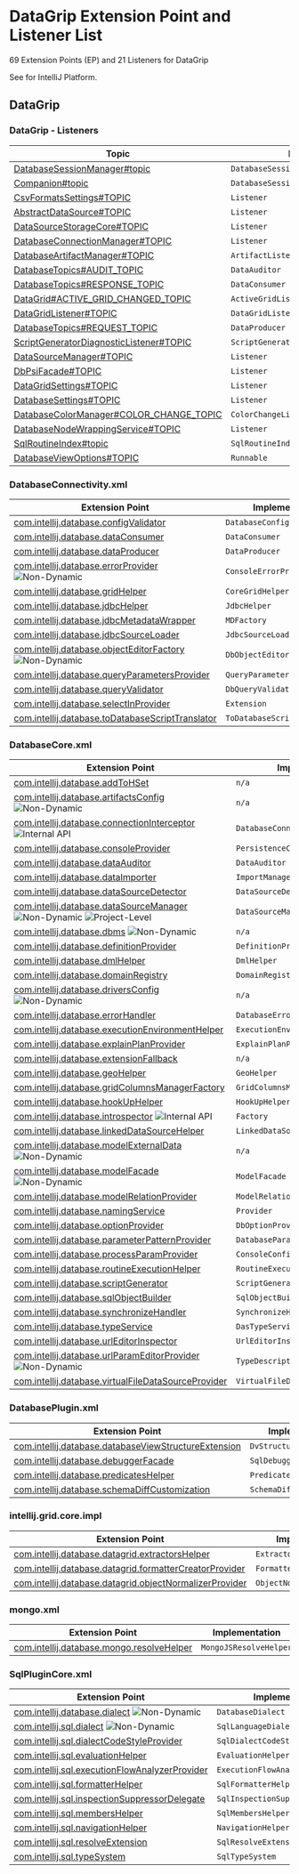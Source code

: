 # DataGrip Extension Point and Listener List

<show-structure for="chapter" depth="2"/>

<!-- Copyright 2000-2022 JetBrains s.r.o. and contributors. Use of this source code is governed by the Apache 2.0 license. -->

69 Extension Points (EP) and 21 Listeners for DataGrip

See [](extension_point_list.md) for IntelliJ Platform.

<include from="snippets.md" element-id="ep_list_legend"/>

## DataGrip

### DataGrip - Listeners
| Topic | Listener |
|-------|----------|
| [DatabaseSessionManager#topic](https://jb.gg/ipe/listeners?topics=com.intellij.database.console.session.DatabaseSessionManagerListener)  | `DatabaseSessionManagerListener` |
| [Companion#topic](https://jb.gg/ipe/listeners?topics=com.intellij.database.console.session.DatabaseSessionStateListener)  | `DatabaseSessionStateListener` |
| [CsvFormatsSettings#TOPIC](https://jb.gg/ipe/listeners?topics=com.intellij.database.csv.CsvFormatsSettings.Listener)  | `Listener` |
| [AbstractDataSource#TOPIC](https://jb.gg/ipe/listeners?topics=com.intellij.database.dataSource.AbstractDataSource.Listener)  | `Listener` |
| [DataSourceStorageCore#TOPIC](https://jb.gg/ipe/listeners?topics=com.intellij.database.dataSource.DataSourceStorageCore.Listener)  | `Listener` |
| [DatabaseConnectionManager#TOPIC](https://jb.gg/ipe/listeners?topics=com.intellij.database.dataSource.DatabaseConnectionManager.Listener)  | `Listener` |
| [DatabaseArtifactManager#TOPIC](https://jb.gg/ipe/listeners?topics=com.intellij.database.dataSource.artifacts.DatabaseArtifactManager.ArtifactListener)  | `ArtifactListener` |
| [DatabaseTopics#AUDIT_TOPIC](https://jb.gg/ipe/listeners?topics=com.intellij.database.datagrid.DataAuditor)  | `DataAuditor` |
| [DatabaseTopics#RESPONSE_TOPIC](https://jb.gg/ipe/listeners?topics=com.intellij.database.datagrid.DataConsumer)  | `DataConsumer` |
| [DataGrid#ACTIVE_GRID_CHANGED_TOPIC](https://jb.gg/ipe/listeners?topics=com.intellij.database.datagrid.DataGrid.ActiveGridListener)  | `ActiveGridListener` |
| [DataGridListener#TOPIC](https://jb.gg/ipe/listeners?topics=com.intellij.database.datagrid.DataGridListener)  | `DataGridListener` |
| [DatabaseTopics#REQUEST_TOPIC](https://jb.gg/ipe/listeners?topics=com.intellij.database.datagrid.DataProducer)  | `DataProducer` |
| [ScriptGeneratorDiagnosticListener#TOPIC](https://jb.gg/ipe/listeners?topics=com.intellij.database.dialects.base.generator.ScriptGeneratorDiagnosticListener)  | `ScriptGeneratorDiagnosticListener` |
| [DataSourceManager#TOPIC](https://jb.gg/ipe/listeners?topics=com.intellij.database.psi.DataSourceManager.Listener)  | `Listener` |
| [DbPsiFacade#TOPIC](https://jb.gg/ipe/listeners?topics=com.intellij.database.psi.DbPsiFacade.Listener)  | `Listener` |
| [DataGridSettings#TOPIC](https://jb.gg/ipe/listeners?topics=com.intellij.database.settings.DataGridSettings.Listener)  | `Listener` |
| [DatabaseSettings#TOPIC](https://jb.gg/ipe/listeners?topics=com.intellij.database.settings.DatabaseSettings.Listener)  | `Listener` |
| [DatabaseColorManager#COLOR_CHANGE_TOPIC](https://jb.gg/ipe/listeners?topics=com.intellij.database.view.DatabaseColorManager.ColorChangeListener)  | `ColorChangeListener` |
| [DatabaseNodeWrappingService#TOPIC](https://jb.gg/ipe/listeners?topics=com.intellij.database.view.DatabaseNodeWrappingService.Listener)  | `Listener` |
| [SqlRoutineIndex#topic](https://jb.gg/ipe/listeners?topics=com.intellij.sql.SqlRoutineIndex.SqlRoutineIndexListener)  | `SqlRoutineIndexListener` |
| [DatabaseViewOptions#TOPIC](https://jb.gg/ipe/listeners?topics=java.lang.Runnable)  | `Runnable` |


### DatabaseConnectivity.xml

| Extension Point | Implementation |
|-----------------|----------------|
| [com.intellij.database.configValidator](https://jb.gg/ipe?extensions=com.intellij.database.configValidator) | `DatabaseConfigValidator` |
| [com.intellij.database.dataConsumer](https://jb.gg/ipe?extensions=com.intellij.database.dataConsumer) | `DataConsumer` |
| [com.intellij.database.dataProducer](https://jb.gg/ipe?extensions=com.intellij.database.dataProducer) | `DataProducer` |
| [com.intellij.database.errorProvider](https://jb.gg/ipe?extensions=com.intellij.database.errorProvider) ![Non-Dynamic][non-dynamic] | `ConsoleErrorProviderFactory` |
| [com.intellij.database.gridHelper](https://jb.gg/ipe?extensions=com.intellij.database.gridHelper) | `CoreGridHelper` |
| [com.intellij.database.jdbcHelper](https://jb.gg/ipe?extensions=com.intellij.database.jdbcHelper) | `JdbcHelper` |
| [com.intellij.database.jdbcMetadataWrapper](https://jb.gg/ipe?extensions=com.intellij.database.jdbcMetadataWrapper) | `MDFactory` |
| [com.intellij.database.jdbcSourceLoader](https://jb.gg/ipe?extensions=com.intellij.database.jdbcSourceLoader) | `JdbcSourceLoader` |
| [com.intellij.database.objectEditorFactory](https://jb.gg/ipe?extensions=com.intellij.database.objectEditorFactory) ![Non-Dynamic][non-dynamic] | `DbObjectEditorFactory` |
| [com.intellij.database.queryParametersProvider](https://jb.gg/ipe?extensions=com.intellij.database.queryParametersProvider) | `QueryParametersProvider` |
| [com.intellij.database.queryValidator](https://jb.gg/ipe?extensions=com.intellij.database.queryValidator) | `DbQueryValidator` |
| [com.intellij.database.selectInProvider](https://jb.gg/ipe?extensions=com.intellij.database.selectInProvider) | `Extension` |
| [com.intellij.database.toDatabaseScriptTranslator](https://jb.gg/ipe?extensions=com.intellij.database.toDatabaseScriptTranslator) | `ToDatabaseScriptTranslator` |

### DatabaseCore.xml

| Extension Point | Implementation |
|-----------------|----------------|
| [com.intellij.database.addToHSet](https://jb.gg/ipe?extensions=com.intellij.database.addToHSet) | `n/a` |
| [com.intellij.database.artifactsConfig](https://jb.gg/ipe?extensions=com.intellij.database.artifactsConfig) ![Non-Dynamic][non-dynamic] | `n/a` |
| [com.intellij.database.connectionInterceptor](https://jb.gg/ipe?extensions=com.intellij.database.connectionInterceptor) ![Internal API][internal] | `DatabaseConnectionInterceptor` |
| [com.intellij.database.consoleProvider](https://jb.gg/ipe?extensions=com.intellij.database.consoleProvider) | `PersistenceConsoleProvider` |
| [com.intellij.database.dataAuditor](https://jb.gg/ipe?extensions=com.intellij.database.dataAuditor) | `DataAuditor` |
| [com.intellij.database.dataImporter](https://jb.gg/ipe?extensions=com.intellij.database.dataImporter) | `ImportManager` |
| [com.intellij.database.dataSourceDetector](https://jb.gg/ipe?extensions=com.intellij.database.dataSourceDetector) | `DataSourceDetector` |
| [com.intellij.database.dataSourceManager](https://jb.gg/ipe?extensions=com.intellij.database.dataSourceManager) ![Non-Dynamic][non-dynamic] ![Project-Level][project-level] | `DataSourceManager` |
| [com.intellij.database.dbms](https://jb.gg/ipe?extensions=com.intellij.database.dbms) ![Non-Dynamic][non-dynamic] | `n/a` |
| [com.intellij.database.definitionProvider](https://jb.gg/ipe?extensions=com.intellij.database.definitionProvider) | `DefinitionProvider` |
| [com.intellij.database.dmlHelper](https://jb.gg/ipe?extensions=com.intellij.database.dmlHelper) | `DmlHelper` |
| [com.intellij.database.domainRegistry](https://jb.gg/ipe?extensions=com.intellij.database.domainRegistry) | `DomainRegistry` |
| [com.intellij.database.driversConfig](https://jb.gg/ipe?extensions=com.intellij.database.driversConfig) ![Non-Dynamic][non-dynamic] | `n/a` |
| [com.intellij.database.errorHandler](https://jb.gg/ipe?extensions=com.intellij.database.errorHandler) | `DatabaseErrorHandler` |
| [com.intellij.database.executionEnvironmentHelper](https://jb.gg/ipe?extensions=com.intellij.database.executionEnvironmentHelper) | `ExecutionEnvironmentHelper` |
| [com.intellij.database.explainPlanProvider](https://jb.gg/ipe?extensions=com.intellij.database.explainPlanProvider) | `ExplainPlanProvider` |
| [com.intellij.database.extensionFallback](https://jb.gg/ipe?extensions=com.intellij.database.extensionFallback) | `n/a` |
| [com.intellij.database.geoHelper](https://jb.gg/ipe?extensions=com.intellij.database.geoHelper) | `GeoHelper` |
| [com.intellij.database.gridColumnsManagerFactory](https://jb.gg/ipe?extensions=com.intellij.database.gridColumnsManagerFactory) | `GridColumnsManagerFactory` |
| [com.intellij.database.hookUpHelper](https://jb.gg/ipe?extensions=com.intellij.database.hookUpHelper) | `HookUpHelper` |
| [com.intellij.database.introspector](https://jb.gg/ipe?extensions=com.intellij.database.introspector) ![Internal API][internal] | `Factory` |
| [com.intellij.database.linkedDataSourceHelper](https://jb.gg/ipe?extensions=com.intellij.database.linkedDataSourceHelper) | `LinkedDataSourceHelper` |
| [com.intellij.database.modelExternalData](https://jb.gg/ipe?extensions=com.intellij.database.modelExternalData) ![Non-Dynamic][non-dynamic] | `n/a` |
| [com.intellij.database.modelFacade](https://jb.gg/ipe?extensions=com.intellij.database.modelFacade) ![Non-Dynamic][non-dynamic] | `ModelFacade` |
| [com.intellij.database.modelRelationProvider](https://jb.gg/ipe?extensions=com.intellij.database.modelRelationProvider) | `ModelRelationProvider` |
| [com.intellij.database.namingService](https://jb.gg/ipe?extensions=com.intellij.database.namingService) | `Provider` |
| [com.intellij.database.optionProvider](https://jb.gg/ipe?extensions=com.intellij.database.optionProvider) | `DbOptionProvider` |
| [com.intellij.database.parameterPatternProvider](https://jb.gg/ipe?extensions=com.intellij.database.parameterPatternProvider) | `DatabaseParameterPatternProvider` |
| [com.intellij.database.processParamProvider](https://jb.gg/ipe?extensions=com.intellij.database.processParamProvider) | `ConsoleConfigurationParamProvider` |
| [com.intellij.database.routineExecutionHelper](https://jb.gg/ipe?extensions=com.intellij.database.routineExecutionHelper) | `RoutineExecutionHelper` |
| [com.intellij.database.scriptGenerator](https://jb.gg/ipe?extensions=com.intellij.database.scriptGenerator) | `ScriptGenerator` |
| [com.intellij.database.sqlObjectBuilder](https://jb.gg/ipe?extensions=com.intellij.database.sqlObjectBuilder) | `SqlObjectBuilder` |
| [com.intellij.database.synchronizeHandler](https://jb.gg/ipe?extensions=com.intellij.database.synchronizeHandler) | `SynchronizeHandler` |
| [com.intellij.database.typeService](https://jb.gg/ipe?extensions=com.intellij.database.typeService) | `DasTypeService` |
| [com.intellij.database.urlEditorInspector](https://jb.gg/ipe?extensions=com.intellij.database.urlEditorInspector) | `UrlEditorInspector` |
| [com.intellij.database.urlParamEditorProvider](https://jb.gg/ipe?extensions=com.intellij.database.urlParamEditorProvider) ![Non-Dynamic][non-dynamic] | `TypeDescriptorFactory` |
| [com.intellij.database.virtualFileDataSourceProvider](https://jb.gg/ipe?extensions=com.intellij.database.virtualFileDataSourceProvider) | `VirtualFileDataSourceProvider` |

### DatabasePlugin.xml

| Extension Point | Implementation |
|-----------------|----------------|
| [com.intellij.database.databaseViewStructureExtension](https://jb.gg/ipe?extensions=com.intellij.database.databaseViewStructureExtension) | `DvStructureExtension` |
| [com.intellij.database.debuggerFacade](https://jb.gg/ipe?extensions=com.intellij.database.debuggerFacade) | `SqlDebuggerFacade` |
| [com.intellij.database.predicatesHelper](https://jb.gg/ipe?extensions=com.intellij.database.predicatesHelper) | `PredicatesHelper` |
| [com.intellij.database.schemaDiffCustomization](https://jb.gg/ipe?extensions=com.intellij.database.schemaDiffCustomization) | `SchemaDiffCustomization` |

### intellij.grid.core.impl

| Extension Point | Implementation |
|-----------------|----------------|
| [com.intellij.database.datagrid.extractorsHelper](https://jb.gg/ipe?extensions=com.intellij.database.datagrid.extractorsHelper) | `ExtractorsHelper` |
| [com.intellij.database.datagrid.formatterCreatorProvider](https://jb.gg/ipe?extensions=com.intellij.database.datagrid.formatterCreatorProvider) | `FormatterCreatorProvider` |
| [com.intellij.database.datagrid.objectNormalizerProvider](https://jb.gg/ipe?extensions=com.intellij.database.datagrid.objectNormalizerProvider) | `ObjectNormalizerProvider` |

### mongo.xml

| Extension Point | Implementation |
|-----------------|----------------|
| [com.intellij.database.mongo.resolveHelper](https://jb.gg/ipe?extensions=com.intellij.database.mongo.resolveHelper) | `MongoJSResolveHelper` |

### SqlPluginCore.xml

| Extension Point | Implementation |
|-----------------|----------------|
| [com.intellij.database.dialect](https://jb.gg/ipe?extensions=com.intellij.database.dialect) ![Non-Dynamic][non-dynamic] | `DatabaseDialect` |
| [com.intellij.sql.dialect](https://jb.gg/ipe?extensions=com.intellij.sql.dialect) ![Non-Dynamic][non-dynamic] | `SqlLanguageDialect` |
| [com.intellij.sql.dialectCodeStyleProvider](https://jb.gg/ipe?extensions=com.intellij.sql.dialectCodeStyleProvider) | `SqlDialectCodeStyleProvider` |
| [com.intellij.sql.evaluationHelper](https://jb.gg/ipe?extensions=com.intellij.sql.evaluationHelper) | `EvaluationHelper` |
| [com.intellij.sql.executionFlowAnalyzerProvider](https://jb.gg/ipe?extensions=com.intellij.sql.executionFlowAnalyzerProvider) | `ExecutionFlowAnalyzerProvider` |
| [com.intellij.sql.formatterHelper](https://jb.gg/ipe?extensions=com.intellij.sql.formatterHelper) | `SqlFormatterHelper` |
| [com.intellij.sql.inspectionSuppressorDelegate](https://jb.gg/ipe?extensions=com.intellij.sql.inspectionSuppressorDelegate) | `SqlInspectionSuppressorDelegate` |
| [com.intellij.sql.membersHelper](https://jb.gg/ipe?extensions=com.intellij.sql.membersHelper) | `SqlMembersHelper` |
| [com.intellij.sql.navigationHelper](https://jb.gg/ipe?extensions=com.intellij.sql.navigationHelper) | `NavigationHelper` |
| [com.intellij.sql.resolveExtension](https://jb.gg/ipe?extensions=com.intellij.sql.resolveExtension) | `SqlResolveExtension` |
| [com.intellij.sql.typeSystem](https://jb.gg/ipe?extensions=com.intellij.sql.typeSystem) | `SqlTypeSystem` |

[experimental]: https://img.shields.io/badge/-Experimental_API-red?style=flat-square
[internal]: https://img.shields.io/badge/-Internal_API-darkred?style=flat-square
[project-level]: https://img.shields.io/badge/-Project--Level-blue?style=flat-square
[non-dynamic]: https://img.shields.io/badge/-Non--Dynamic-orange?style=flat-square
[deprecated]: https://img.shields.io/badge/-Deprecated-lightgrey?style=flat-square
